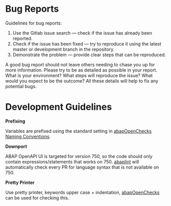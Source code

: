 # Bug Reports
Guidelines for bug reports:

1.  Use the Gitlab issue search — check if the issue has already been reported.
2.  Check if the issue has been fixed — try to reproduce it using the latest master or development branch in the repository.
3.  Demonstrate the problem — provide clear steps that can be reproduced.

A good bug report should not leave others needing to chase you up for more information. Please try to be as detailed as possible in your report. What is your environment? What steps will reproduce the issue? What would you expect to be the outcome? All these details will help to fix any potential bugs.

# Development Guidelines
**Prefixing**

Variables are prefixed using the standard setting in [abapOpenChecks Naming Conventions](http://docs.abapopenchecks.org/checks/69/).

**Downport**

ABAP OpenAPI UI is targeted for version 750, so the code should only contain expressions/statements that works on 750. 
[abaplint](https://github.com/abaplint/abaplint) will automatically check every PR for language syntax that is not available on 750.

**Pretty Printer**

Use pretty printer, keywords upper case + indentation, [abapOpenChecks](http://docs.abapopenchecks.org/checks/06/) can be used for checking this.